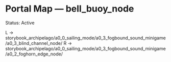# Portal Map — bell_buoy_node

Status: Active

L → storybook_archipelago/a0_0_sailing_mode/a0_3_fogbound_sound_minigame/a0_3_blind_channel_node/
R → storybook_archipelago/a0_0_sailing_mode/a0_3_fogbound_sound_minigame/a0_2_foghorn_edge_node/
